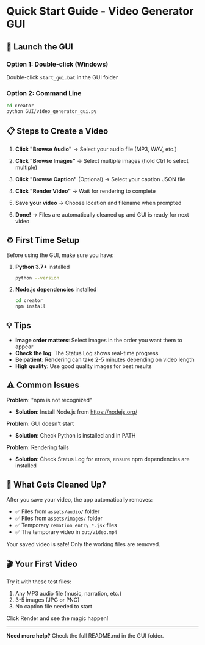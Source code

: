 # Quick Start Guide - Video Generator GUI

## 🚀 Launch the GUI

### Option 1: Double-click (Windows)
Double-click `start_gui.bat` in the GUI folder

### Option 2: Command Line
```bash
cd creator
python GUI/video_generator_gui.py
```

## 📋 Steps to Create a Video

1. **Click "Browse Audio"** → Select your audio file (MP3, WAV, etc.)

2. **Click "Browse Images"** → Select multiple images (hold Ctrl to select multiple)

3. **Click "Browse Caption"** (Optional) → Select your caption JSON file

4. **Click "Render Video"** → Wait for rendering to complete

5. **Save your video** → Choose location and filename when prompted

6. **Done!** → Files are automatically cleaned up and GUI is ready for next video

## ⚙️ First Time Setup

Before using the GUI, make sure you have:

1. **Python 3.7+** installed
   ```bash
   python --version
   ```

2. **Node.js dependencies** installed
   ```bash
   cd creator
   npm install
   ```

## 💡 Tips

- **Image order matters**: Select images in the order you want them to appear
- **Check the log**: The Status Log shows real-time progress
- **Be patient**: Rendering can take 2-5 minutes depending on video length
- **High quality**: Use good quality images for best results

## ⚠️ Common Issues

**Problem**: "npm is not recognized"
- **Solution**: Install Node.js from https://nodejs.org/

**Problem**: GUI doesn't start
- **Solution**: Check Python is installed and in PATH

**Problem**: Rendering fails
- **Solution**: Check Status Log for errors, ensure npm dependencies are installed

## 📁 What Gets Cleaned Up?

After you save your video, the app automatically removes:
- ✅ Files from `assets/audio/` folder
- ✅ Files from `assets/images/` folder  
- ✅ Temporary `remotion_entry_*.jsx` files
- ✅ The temporary video in `out/video.mp4`

Your saved video is safe! Only the working files are removed.

## 🎬 Your First Video

Try it with these test files:
1. Any MP3 audio file (music, narration, etc.)
2. 3-5 images (JPG or PNG)
3. No caption file needed to start

Click Render and see the magic happen!

---

**Need more help?** Check the full README.md in the GUI folder.
